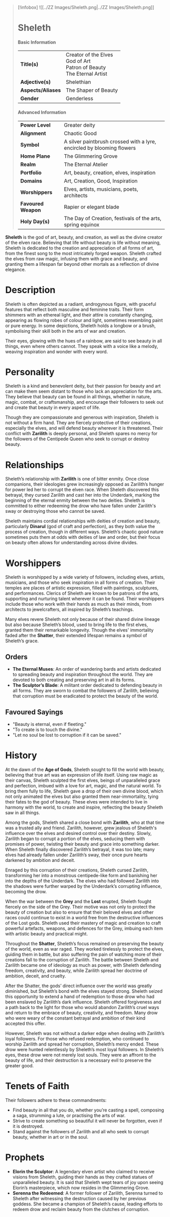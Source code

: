 > [!infobox]
> ![[../ZZ Images/Sheleth.png|../ZZ Images/Sheleth.png]]  
> # Sheleth
> #### Basic Information
> |  |   |
> |---|---|
> | **Title(s)** | Creator of the Elves<br>God of Art<br>Patron of Beauty<br>The Eternal Artist |
> | **Adjective(s)** | Shelethian |
> | **Aspects/Aliases** | The Shaper of Beauty |
> | **Gender** | Genderless |
> 
> #### Advanced Information
> |  |  | 
> | --- | --- |
> | **Power Level** | Greater deity |
> | **Alignment** | Chaotic Good |
> | **Symbol** | A silver paintbrush crossed with a lyre, encircled by blooming flowers |
> | **Home Plane** | The Glimmering Grove |
> | **Realm** | The Eternal Atelier |
> | **Portfolio** | Art, beauty, creation, elves, inspiration |
> | **Domains** | Art, Creation, Good, Inspiration |
> | **Worshippers** | Elves, artists, musicians, poets, architects |
> | **Favoured Weapon** | Rapier or elegant blade |
> | **Holy Day(s)** | The Day of Creation, festivals of the arts, spring equinox |

**Sheleth** is the god of art, beauty, and creation, as well as the divine creator of the elven race. Believing that life without beauty is life without meaning, Sheleth is dedicated to the creation and appreciation of all forms of art, from the finest song to the most intricately forged weapon. Sheleth crafted the elves from raw magic, infusing them with grace and beauty, and granting them a lifespan far beyond other mortals as a reflection of divine elegance.

# Description
Sheleth is often depicted as a radiant, androgynous figure, with graceful features that reflect both masculine and feminine traits. Their form shimmers with an ethereal light, and their attire is constantly changing, appearing as flowing robes of colour and light, sometimes resembling paint or pure energy. In some depictions, Sheleth holds a longbow or a brush, symbolising their skill both in the arts of war and creation.

Their eyes, glowing with the hues of a rainbow, are said to see beauty in all things, even where others cannot. They speak with a voice like a melody, weaving inspiration and wonder with every word.

# Personality
Sheleth is a kind and benevolent deity, but their passion for beauty and art can make them seem distant to those who lack an appreciation for the arts. They believe that beauty can be found in all things, whether in nature, magic, combat, or craftsmanship, and encourage their followers to seek out and create that beauty in every aspect of life. 

Though they are compassionate and generous with inspiration, Sheleth is not without a firm hand. They are fiercely protective of their creations, especially the elves, and will defend beauty wherever it is threatened. Their conflict with **Zarilith** is deeply personal, and Sheleth spares no mercy for the followers of the Centipede Queen who seek to corrupt or destroy beauty.

# Relationships
Sheleth’s relationship with **Zarilith** is one of bitter enmity. Once close companions, their ideologies grew increasingly opposed as Zarilith’s hunger for power led her to corrupt the elven race. When Sheleth discovered this betrayal, they cursed Zarilith and cast her into the Underdark, marking the beginning of the eternal enmity between the two deities. Sheleth is committed to either redeeming the drow who have fallen under Zarilith's sway or destroying those who cannot be saved.

Sheleth maintains cordial relationships with deities of creation and beauty, particularly **Dinarul** (god of craft and perfection), as they both value the process of creation, though in different ways. Sheleth’s chaotic good nature sometimes puts them at odds with deities of law and order, but their focus on beauty often allows for understanding across divine divides.

# Worshippers
Sheleth is worshipped by a wide variety of followers, including elves, artists, musicians, and those who seek inspiration in all forms of creation. Their temples are places of artistic expression, filled with paintings, sculptures, and performances. Clerics of Sheleth are known to be patrons of the arts, supporting and nurturing talent wherever it can be found. Their worshippers include those who work with their hands as much as their minds, from architects to jewelcrafters, all inspired by Sheleth’s teachings.

Many elves revere Sheleth not only because of their shared divine lineage but also because Sheleth’s blood, used to bring life to the first elves, granted them their remarkable longevity. Though the elves' immortality faded after the **Shatter**, their extended lifespan remains a symbol of Sheleth’s grace.

## Orders
- **The Eternal Muses**: An order of wandering bards and artists dedicated to spreading beauty and inspiration throughout the world. They are devoted to both creating and preserving art in all its forms.
- **The Sculptor’s Blade**: A militant order dedicated to defending beauty in all forms. They are sworn to combat the followers of Zarilith, believing that corruption must be eradicated to protect the beauty of the world.

## Favoured Sayings
- "Beauty is eternal, even if fleeting."
- "To create is to touch the divine."
- "Let no soul be lost to corruption if it can be saved."

# History
At the dawn of the **Age of Gods**, Sheleth sought to fill the world with beauty, believing that true art was an expression of life itself. Using raw magic as their canvas, Sheleth sculpted the first elves, beings of unparalleled grace and perfection, imbued with a love for art, magic, and the natural world. To bring them fully to life, Sheleth gave a drop of their own divine blood, which not only animated the elves but also granted them near-immortality, tying their fates to the god of beauty. These elves were intended to live in harmony with the world, to create and inspire, reflecting the beauty Sheleth saw in all things.
 
Among the gods, Sheleth shared a close bond with **Zarilith**, who at that time was a trusted ally and friend. Zarilith, however, grew jealous of Sheleth's influence over the elves and desired control over their destiny. Slowly, Zarilith began to corrupt a portion of the elves, seducing them with promises of power, twisting their beauty and grace into something darker. When Sheleth finally discovered Zarilith’s betrayal, it was too late; many elves had already fallen under Zarilith’s sway, their once pure hearts darkened by ambition and deceit.

Enraged by this corruption of their creations, Sheleth cursed Zarilith, transforming her into a monstrous centipede-like form and banishing her into the depths of the Underdark. The elves who had followed Zarilith into the shadows were further warped by the Underdark’s corrupting influence, becoming the drow.

When the war between the **Grey** and the **Lost** erupted, Sheleth fought fiercely on the side of the Grey. Their motive was not only to protect the beauty of creation but also to ensure that their beloved elves and other races could continue to exist in a world free from the destructive influences of the Lost gods. Sheleth used their mastery of magic and creation to craft powerful artefacts, weapons, and defences for the Grey, imbuing each item with artistic beauty and practical might.

Throughout the **Shatter**, Sheleth’s focus remained on preserving the beauty of the world, even as war raged. They worked tirelessly to protect the elves, guiding them in battle, but also suffering the pain of watching more of their creations fall to the corruption of Zarilith. The battle between Sheleth and Zarilith became one of ideology as much as power, with Sheleth defending freedom, creativity, and beauty, while Zarilith spread her doctrine of ambition, deceit, and cruelty.

After the Shatter, the gods’ direct influence over the world was greatly diminished, but Sheleth’s bond with the elves stayed strong. Sheleth seized this opportunity to extend a hand of redemption to those drow who had been enslaved by Zarilith’s dark influence. Sheleth offered forgiveness and a path back to the light for those who would abandon Zarilith’s cruel ways and return to the embrace of beauty, creativity, and freedom. Many drow who were weary of the constant betrayal and ambition of their kind accepted this offer.

However, Sheleth was not without a darker edge when dealing with Zarilith’s loyal followers. For those who refused redemption, who continued to worship Zarilith and spread her corruption, Sheleth’s mercy ended. These drow were hunted relentlessly by Sheleth’s most loyal followers. In Sheleth’s eyes, these drow were not merely lost souls. They were an affront to the beauty of life, and their destruction is a necessary evil to preserve the greater good.

# Tenets of Faith
Their followers adhere to these commandments:
- Find beauty in all that you do, whether you’re casting a spell, composing a saga, strumming a lute, or practising the arts of war.
- Strive to create something so beautiful it will never be forgotten, even if it is destroyed.
- Stand against the followers of Zarilith and all who seek to corrupt beauty, whether in art or in the soul.

# Prophets
- **Elorin the Sculptor**: A legendary elven artist who claimed to receive visions from Sheleth, guiding their hands as they crafted statues of unparalleled beauty. It is said that Sheleth wept tears of joy upon seeing Elorin’s masterpiece, which now resides in the Glimmering Grove.
- **Serenna the Redeemed**: A former follower of Zarilith, Serenna turned to Sheleth after witnessing the destruction caused by her previous goddess. She became a champion of Sheleth’s cause, leading efforts to redeem drow and reclaim beauty from the clutches of corruption.
